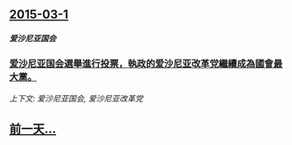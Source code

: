 ## [2015-03-1](/zh/news/2015/03/1/index.md)

##### 爱沙尼亚国会
### [爱沙尼亚国会選舉進行投票，執政的爱沙尼亚改革党繼續成為國會最大黨。 ](/zh/news/2015/03/1/爱沙尼亚国会選舉進行投票-執政的爱沙尼亚改革党繼續成為國會最大黨.md)
_上下文: 爱沙尼亚国会, 爱沙尼亚改革党_

## [前一天...](/zh/news/2014/12/30/index.md)

